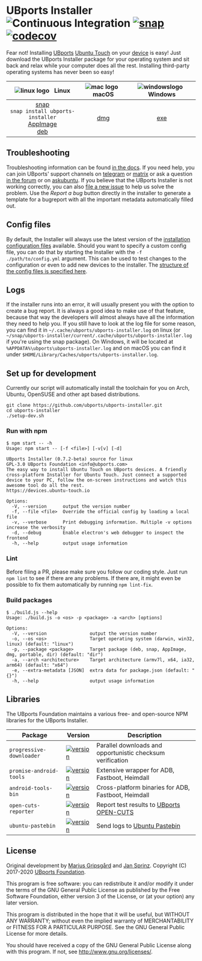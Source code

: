 # UBports Installer ![Continuous Integration](https://github.com/ubports/ubports-installer/workflows/Continuous%20Integration/badge.svg) [![snap](https://snapcraft.io//ubports-installer/badge.svg)](https://snapcraft.io/ubports-installer) [![codecov](https://codecov.io/gh/ubports/ubports-installer/branch/master/graph/badge.svg?token=cEneFUUbgt)](https://codecov.io/gh/ubports/ubports-installer/)

Fear not! Installing [UBports](https://ubports.com) [Ubuntu Touch](https://ubuntu-touch.io) on your [device](https://devices.ubuntu-touch.io) is easy! Just download the UBports Installer package for your operating system and sit back and relax while your computer does all the rest. Installing third-party operating systems has never been so easy!

| ![linux logo](https://i.ibb.co/CPq1pL9/linux.png) &nbsp; Linux | ![mac logo](https://i.ibb.co/Qn2NXq9/apple.png) &nbsp; macOS | ![windowslogo](https://i.ibb.co/RNk81kH/windows10.png) &nbsp; Windows |
|:---:|:---:|:---:|
| [snap](https://snapcraft.io/ubports-installer) <br> `snap install ubports-installer` <br> [AppImage](https://devices.ubuntu-touch.io/installer?package=appimage) <br> [deb](https://devices.ubuntu-touch.io/installer?package=deb) | [dmg](https://devices.ubuntu-touch.io/installer?package=dmg) | [exe](https://devices.ubuntu-touch.io/installer?package=exe) |

## Troubleshooting

Troubleshooting information can be found [in the docs](https://docs.ubports.com/en/latest/userguide/install.html). If you need help, you can join UBports' support channels on [telegram](https://t.me/WelcomePlus) or [matrix](https://matrix.to/#/!KwdniMNeTmClpgHkND:matrix.org?via=matrix.org&via=ubports.chat&via=disroot.org) or ask a question [in the forum](https://forums.ubports.com/) or on [askubuntu](https://askubuntu.com). If you believe that the UBports Installer is not working correctly, you can also [file a new issue](https://github.com/ubports/ubports-installer/issues/new) to help us solve the problem. Use the *Report a bug* button directly in the installer to generate a template for a bugreport with all the important metadata automatically filled out.

## Config files

By default, the Installer will always use the latest version of the [installation configuration files](https://github.com/ubports/installer-configs) available. Should you want to specify a custom config file, you can do that by starting the Installer with the `-f ./path/to/config.yml` argument. This can be used to test changes to the configuration or even to add new devices to the installer. The [structure of the config files is specified here](https://github.com/ubports/installer-configs#readme).

## Logs

If the installer runs into an error, it will usually present you with the option to create a bug report. It is always a good idea to make use of that feature, because that way the developers will almost always have all the information they need to help you. If you still have to look at the log file for some reason, you can find it in `~/.cache/ubports/ubports-installer.log` on linux (or `~/snap/ubports-installer/current/.cache/ubports/ubports-installer.log` if you're using the snap package). On Windows, it will be located at `%APPDATA%\ubports\ubports-installer.log` and on macOS you can find it under `$HOME/Library/Caches/ubports/ubports-installer.log`.

## Set up for development

Currently our script will automatically install the toolchain for you on Arch, Ubuntu, OpenSUSE and other apt based distributions.
```
git clone https://github.com/ubports/ubports-installer.git
cd ubports-installer
./setup-dev.sh
```

### Run with npm

```
$ npm start -- -h
Usage: npm start -- [-f <file>] [-v[v] [-d]

UBports Installer (0.7.2-beta) source for linux
GPL-3.0 UBports Foundation <info@ubports.com>
The easy way to install Ubuntu Touch on UBports devices. A friendly cross-platform Installer for Ubuntu Touch. Just connect a supported device to your PC, follow the on-screen instructions and watch this awesome tool do all the rest.
https://devices.ubuntu-touch.io

Options:
  -V, --version      output the version number
  -f, --file <file>  Override the official config by loading a local file
  -v, --verbose      Print debugging information. Multiple -v options increase the verbosity
  -d, --debug        Enable electron's web debugger to inspect the frontend
  -h, --help         output usage information
```

### Lint

Before filing a PR, please make sure you follow our coding style. Just run `npm lint` to see if there are any problems. If there are, it might even be possible to fix them automatically by running `npm lint-fix`.

### Build packages

```
$ ./build.js --help
Usage: ./build.js -o <os> -p <package> -a <arch> [options]

Options:
  -V, --version                output the version number
  -o, --os <os>                Target operating system (darwin, win32, linux) (default: "linux")
  -p, --package <package>      Target package (deb, snap, AppImage, dmg, portable, dir) (default: "dir")
  -a, --arch <architecture>    Target architecture (armv7l, x64, ia32, arm64) (default: "x64")
  -e, --extra-metadata [JSON]  extra data for package.json (default: "{}")
  -h, --help                   output usage information
```

## Libraries

The UBports Foundation maintains a various free- and open-source NPM libraries for the UBports Installer.

| Package | Version | Description |
|---|---|---|
| `progressive-downloader` | [![version](https://shields.io/npm/v/progressive-downloader)](https://www.npmjs.com/package/progressive-downloader) | Parallel downloads and opportunistic checksum verification |
| `promise-android-tools` | [![version](https://shields.io/npm/v/promise-android-tools)](https://www.npmjs.com/package/promise-android-tools) | Extensive wrapper for ADB, Fastboot, Heimdall |
| `android-tools-bin` | [![version](https://shields.io/npm/v/android-tools-bin)](https://www.npmjs.com/package/android-tools-bin) | Cross-platform binaries for ADB, Fastboot, Heimdall |
| `open-cuts-reporter` | [![version](https://shields.io/npm/v/open-cuts-reporter)](https://www.npmjs.com/package/open-cuts-reporter) | Report test results to [UBports OPEN-CUTS](https://www.open-cuts.org/) |
| `ubuntu-pastebin` | [![version](https://shields.io/npm/v/ubuntu-pastebin)](https://www.npmjs.com/package/ubuntu-pastebin) | Send logs to [Ubuntu Pastebin](https://paste.ubuntu.com) |

## License

Original development by [Marius Gripsgård](http://mariogrip.com/) and [Jan Sprinz](https://spri.nz). Copyright (C) 2017-2020 [UBports Foundation](https://ubports.com).

This program is free software: you can redistribute it and/or modify it under the terms of the GNU General Public License as published by the Free Software Foundation, either version 3 of the License, or (at your option) any later version.

This program is distributed in the hope that it will be useful, but WITHOUT ANY WARRANTY; without even the implied warranty of MERCHANTABILITY or FITNESS FOR A PARTICULAR PURPOSE. See the GNU General Public License for more details.

You should have received a copy of the GNU General Public License along with this program. If not, see <http://www.gnu.org/licenses/>.
